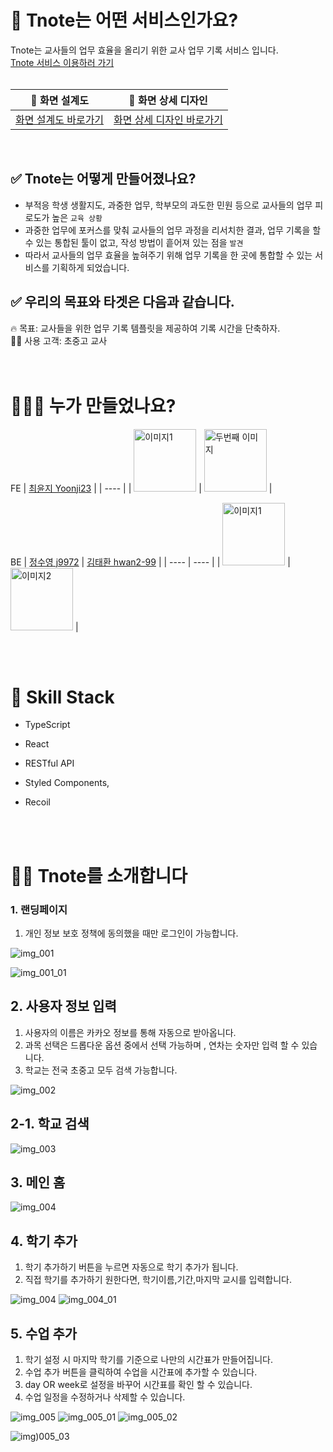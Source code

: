 # 🏫 Tnote는 어떤 서비스인가요?

Tnote는 교사들의 업무 효율을 올리기 위한 교사 업무 기록 서비스 입니다. <br>
[Tnote 서비스 이용하러 가기](https://businessyoon.store)
<br><br>

| 🔧 화면 설계도                                                                                                                                                                                                     | 🎨 화면 상세 디자인                                                                                                                                                                                                          |
| ------------------------------------------------------------------------------------------------------------------------------------------------------------------------------------------------------------------ | ---------------------------------------------------------------------------------------------------------------------------------------------------------------------------------------------------------------------------- |
| [화면 설계도 바로가기](https://www.figma.com/design/fZjXMhbjJSlpXhRXBaIzDj/%EA%B5%90%EC%82%AC-%EC%97%85%EB%AC%B4%EA%B4%80%EB%A6%AC-%ED%99%94%EB%A9%B4%EC%84%A4%EA%B3%84%EC%84%9C?node-id=0-1&t=5Cr7njGLmVIFXYlI-0) | [화면 상세 디자인 바로가기](https://www.figma.com/design/fZjXMhbjJSlpXhRXBaIzDj/%EA%B5%90%EC%82%AC-%EC%97%85%EB%AC%B4%EA%B4%80%EB%A6%AC-%ED%99%94%EB%A9%B4%EC%84%A4%EA%B3%84%EC%84%9C?node-id=453-5078&t=sYvmirMOjT4C36f8-0) |

<br>

## ✅ Tnote는 어떻게 만들어졌나요?

- 부적응 학생 생활지도, 과중한 업무, 학부모의 과도한 민원 등으로 교사들의 업무 피로도가 높은 `교육 상황`
- 과중한 업무에 포커스를 맞춰 교사들의 업무 과정을 리서치한 결과, 업무 기록을 할 수 있는 통합된 툴이 없고, 작성 방법이 흩어져 있는 점을 `발견`
- 따라서 교사들의 업무 효율을 높혀주기 위해 업무 기록을 한 곳에 통합할 수 있는 서비스를 기획하게 되었습니다.

## ✅ 우리의 목표와 타겟은 다음과 같습니다.

🔥 목표: 교사들을 위한 업무 기록 템플릿을 제공하여 기록 시간을 단축하자.<br>
👩‍🏫 사용 고객: 초중고 교사
<br><br><br>

# 👩‍👩‍👧 누가 만들었나요?

FE
| [최윤지 Yoonji23](https://github.com/Yoonji23) |
| ---- |
| <img src="https://avatars.githubusercontent.com/u/105706403?v=4" alt="이미지1" width="100" height="100"> | <img src="두번째_이미지_URL" alt="두번째 이미지" width="100" height="100"> |

BE
| [정수영 j9972](https://github.com/j9972) | [김태환 hwan2-99](https://github.com/hwan2-99) |
| ---- | ---- |
| <img src="https://avatars.githubusercontent.com/u/50689754?v=4" alt="이미지1" width="100" height="100"> | <img src="https://avatars.githubusercontent.com/u/93575221?v=4" alt="이미지2" width="100" height="100"> |

<br><br>

# 🔧 Skill Stack

- TypeScript
- React
- RESTful API
- Styled Components,
- Recoil

  <br><br>

# 👩‍🏫 Tnote를 소개합니다

### 1. 랜딩페이지

1. 개인 정보 보호 정책에 동의했을 때만 로그인이 가능합니다.

![img_001](https://github.com/T-Notes/Tnote-FrontEnd/assets/105706403/228dc837-2feb-4512-acf2-b0fa1cf0cc36)

![img_001_01](https://github.com/T-Notes/Tnote-FrontEnd/assets/105706403/f856f880-357e-4693-94ff-922991736d9e)

## 2. 사용자 정보 입력

1. 사용자의 이름은 카카오 정보를 통해 자동으로 받아옵니다.
2. 과목 선택은 드롭다운 옵션 중에서 선택 가능하며 , 연차는 숫자만 입력 할 수 있습니다.
3. 학교는 전국 초중고 모두 검색 가능합니다.

![img_002](https://github.com/T-Notes/Tnote-FrontEnd/assets/105706403/6b592db3-47d4-4ca1-bed1-e8bb9a1b5595)

## 2-1. 학교 검색

![img_003](https://github.com/T-Notes/Tnote-FrontEnd/assets/105706403/09c94ef7-a6be-433e-9f58-06051312e768)

## 3. 메인 홈

![img_004](https://github.com/T-Notes/Tnote-FrontEnd/assets/105706403/cddc6370-6dd3-4a62-b3c0-b8bee0d97c2c)

## 4. 학기 추가

1. 학기 추가하기 버튼을 누르면 자동으로 학기 추가가 됩니다.
2. 직접 학기를 추가하기 원한다면, 학기이름,기간,마지막 교시를 입력합니다.

![img_004](https://github.com/T-Notes/Tnote-FrontEnd/assets/105706403/64ff3ac3-747a-4db4-948f-2cc616724443)
![img_004_01](https://github.com/T-Notes/Tnote-FrontEnd/assets/105706403/aafe1060-54d5-4215-8e68-f2f20a084229)

## 5. 수업 추가

1. 학기 설정 시 마지막 학기를 기준으로 나만의 시간표가 만들어집니다.
2. 수업 추가 버튼을 클릭하여 수업을 시간표에 추가할 수 있습니다.
3. day OR week로 설정을 바꾸어 시간표를 확인 할 수 있습니다.
4. 수업 일정을 수정하거나 삭제할 수 있습니다.

![img_005](https://github.com/T-Notes/Tnote-FrontEnd/assets/105706403/f43a3a80-9853-4e2f-bf7c-cb8ec7f89186)
![img_005_01](https://github.com/T-Notes/Tnote-FrontEnd/assets/105706403/d2a7a5ab-2f75-4b86-9091-ff6a88ef1868)
![img_005_02](https://github.com/T-Notes/Tnote-FrontEnd/assets/105706403/99d61671-186a-4981-afe7-7f59587cf641)

![img)005_03](https://github.com/T-Notes/Tnote-FrontEnd/assets/105706403/e852478e-5c57-481c-940f-c1e416f01361)
